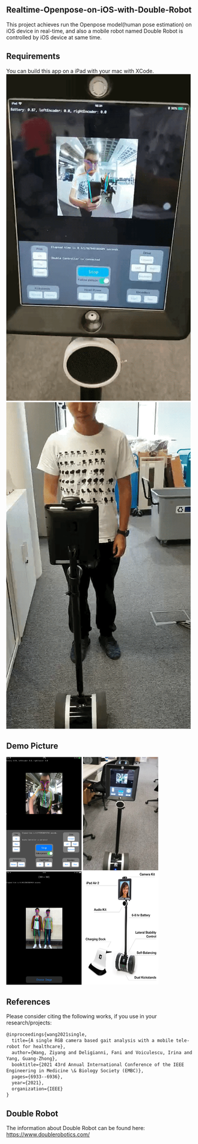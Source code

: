 ## Realtime-Openpose-on-iOS-with-Double-Robot

This project achieves run the Openpose model(human pose estimation) on iOS device in real-time, and also a mobile robot named Double Robot is controlled by iOS device at same time.


## Requirements
You can build this app on a iPad with your mac with XCode.
<img src="Picture1.gif"> <img src="Picture2.gif">


## Demo Picture

<img src="demo1.png" width="200" height="300"> <img src="demo2.png" width="200" height="300"> <img src="demo3.png" width="200" height="300"> <img src="demo4.jpg" width="200" height="300">



## References

Please consider citing the following works, if you use in your research/projects:

	@inproceedings{wang2021single,
	  title={A single RGB camera based gait analysis with a mobile tele-robot for healthcare},
	  author={Wang, Ziyang and Deligianni, Fani and Voiculescu, Irina and Yang, Guang-Zhong},
	  booktitle={2021 43rd Annual International Conference of the IEEE Engineering in Medicine \& Biology Society (EMBC)},
	  pages={6933--6936},
	  year={2021},
	  organization={IEEE}
	}



## Double Robot
The information about Double Robot can be found here:
https://www.doublerobotics.com/
